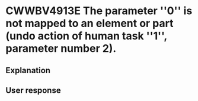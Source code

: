 # CWWBV4913E The parameter ''0'' is not mapped to an element or part (undo action of human task ''1'', parameter number 2).

## Explanation

## User response